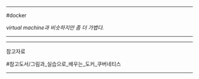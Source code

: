 

---

#docker

*virtual machine과 비슷하지만 좀 더 가볍다.*

---



---

참고자료

#참고도서/그림과_실습으로_배우는_도커_쿠버네티스 

---